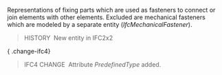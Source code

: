 ﻿Representations of fixing parts which are used as fasteners to connect or join elements with other elements. Excluded are mechanical fasteners which are modeled by a separate entity (_IfcMechanicalFastener_).

> HISTORY&nbsp; New entity in IFC2x2

{ .change-ifc4}
> IFC4 CHANGE&nbsp; Attribute _PredefinedType_ added.
